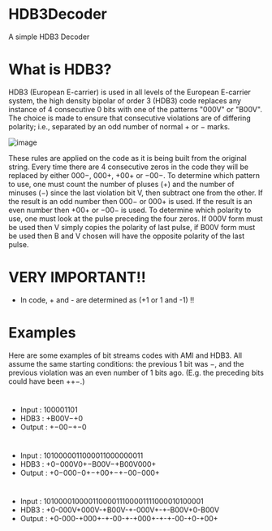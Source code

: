 # HDB3Decoder
A simple HDB3 Decoder

# What is HDB3?
HDB3 (European E-carrier) is used in all levels of the European E-carrier system, the high density bipolar of order 3 (HDB3) code replaces any instance of 4 consecutive 0 bits with one of the patterns "000V" or "B00V". The choice is made to ensure that consecutive violations are of differing polarity; i.e., separated by an odd number of normal + or − marks.

![image](https://github.com/user-attachments/assets/560a7836-a478-4f8e-8cda-50917517e2cc)

These rules are applied on the code as it is being built from the original string. Every time there are 4 consecutive zeros in the code they will be replaced by either 000−, 000+, +00+ or −00−. To determine which pattern to use, one must count the number of pluses (+) and the number of minuses (−) since the last violation bit V, then subtract one from the other. If the result is an odd number then 000− or 000+ is used. If the result is an even number then +00+ or −00− is used. To determine which polarity to use, one must look at the pulse preceding the four zeros. If 000V form must be used then V simply copies the polarity of last pulse, if B00V form must be used then B and V chosen will have the opposite polarity of the last pulse.

# VERY IMPORTANT!!
+ In code, + and - are determined as (+1 or 1 and -1) !!

# Examples
Here are some examples of bit streams codes with AMI and HDB3. All assume the same starting conditions: the previous 1 bit was −, and the previous violation was an even number of 1 bits ago. (E.g. the preceding bits could have been ++−.)
#
+ Input :	100001101
+ HDB3 :	+B00V−+0
+ Output : +−00−+−0
#
+ Input :	1010000011000011000000011
+ HDB3 :	+0−000V0+−B00V−+B00V000+
+ Output : +0−000−0+−+00+−+−00−000+
#
+ Input :	10100001000011000011100001111000010100001
+ HDB3 :	+0-000V+000V-+B00V-+-000V+-+-B00V+0-B00V
+ Output : +0-000-+000+-+-00-+-+000+-+-+-00-+0-+00+
